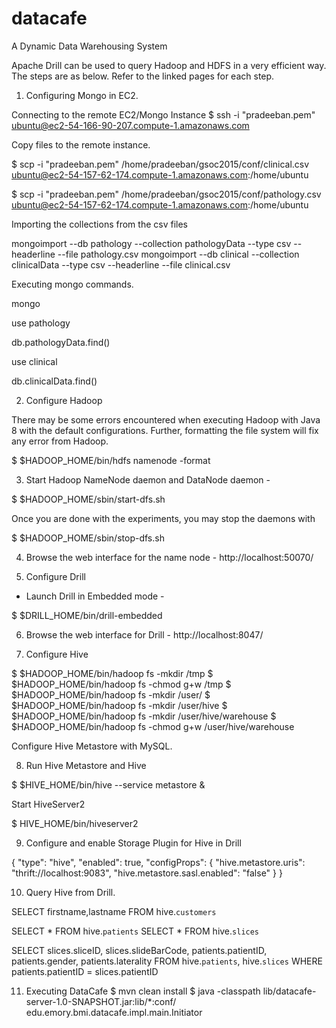 # datacafe
A Dynamic Data Warehousing System

Apache Drill can be used to query Hadoop and HDFS in a very efficient way. The steps are as below. Refer to the linked pages for each step.

1. Configuring Mongo in EC2.

Connecting to the remote EC2/Mongo Instance
$ ssh -i "pradeeban.pem" ubuntu@ec2-54-166-90-207.compute-1.amazonaws.com

Copy files to the remote instance.

$ scp -i "pradeeban.pem" /home/pradeeban/gsoc2015/conf/clinical.csv ubuntu@ec2-54-157-62-174.compute-1.amazonaws.com:/home/ubuntu

$ scp -i "pradeeban.pem" /home/pradeeban/gsoc2015/conf/pathology.csv ubuntu@ec2-54-157-62-174.compute-1.amazonaws.com:/home/ubuntu


Importing the collections from the csv files

mongoimport --db pathology --collection pathologyData --type csv --headerline --file pathology.csv
mongoimport --db clinical --collection clinicalData --type csv --headerline --file clinical.csv


Executing mongo commands.

mongo

use pathology

db.pathologyData.find()


use clinical

db.clinicalData.find()


2. Configure Hadoop 

There may be some errors encountered when executing Hadoop with Java 8 with the default configurations. Further, formatting the file system will fix any error from Hadoop.

  $ $HADOOP_HOME/bin/hdfs namenode -format



3. Start Hadoop NameNode daemon and DataNode daemon -

$ $HADOOP_HOME/sbin/start-dfs.sh


Once you are done with the experiments, you may stop the daemons with

$ $HADOOP_HOME/sbin/stop-dfs.sh


4. Browse the web interface for the name node - http://localhost:50070/


5. Configure Drill

* Launch Drill in Embedded mode -

$ $DRILL_HOME/bin/drill-embedded 

6. Browse the web interface for Drill - http://localhost:8047/

7. Configure Hive

$ $HADOOP_HOME/bin/hadoop fs -mkdir       /tmp
$ $HADOOP_HOME/bin/hadoop fs -chmod g+w   /tmp
$ $HADOOP_HOME/bin/hadoop fs -mkdir       /user/
$ $HADOOP_HOME/bin/hadoop fs -mkdir       /user/hive
$ $HADOOP_HOME/bin/hadoop fs -mkdir       /user/hive/warehouse
$ $HADOOP_HOME/bin/hadoop fs -chmod g+w   /user/hive/warehouse

Configure Hive Metastore with MySQL.

8. Run Hive Metastore and Hive

$ $HIVE_HOME/bin/hive --service metastore &

Start HiveServer2

$ HIVE_HOME/bin/hiveserver2


9.  Configure and enable Storage Plugin for Hive in Drill

{
  "type": "hive",
  "enabled": true,
  "configProps": {
    "hive.metastore.uris": "thrift://localhost:9083",
    "hive.metastore.sasl.enabled": "false"
  }
}


10. Query Hive from Drill.

SELECT firstname,lastname FROM hive.`customers` 

 SELECT * FROM hive.`patients`
 SELECT * FROM hive.`slices`

 SELECT slices.sliceID, slices.slideBarCode, patients.patientID, patients.gender, patients.laterality
 FROM hive.`patients`, hive.`slices`
 WHERE patients.patientID = slices.patientID



11. Executing DataCafe
$ mvn clean install
$ java -classpath lib/datacafe-server-1.0-SNAPSHOT.jar:lib/*:conf/ edu.emory.bmi.datacafe.impl.main.Initiator



